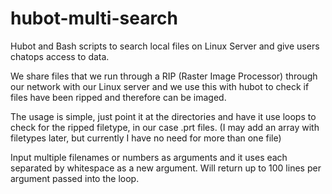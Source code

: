 # hubot-multi-search
Hubot and Bash scripts to search local files on Linux Server and give users chatops access to data.

We share files that we run through a RIP (Raster Image Processor) through our network with our Linux
server and we use this with hubot to check if files have been ripped and therefore can be imaged.

The usage is simple, just point it at the directories and have it use loops to check for the ripped
filetype, in our case .prt files. (I may add an array with filetypes later, but currently I have no
need for more than one file)

Input multiple filenames or numbers as arguments and it uses each separated by whitespace as a new
argument. Will return up to 100 lines per argument passed into the loop.
